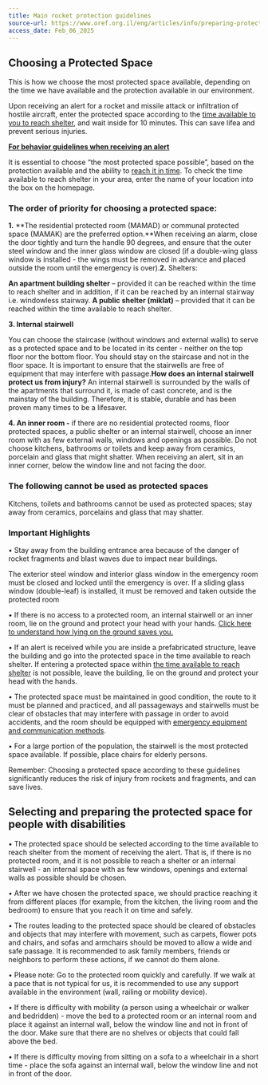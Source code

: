 ```yaml
---
title: Main rocket protection guidelines
source-url: https://www.oref.org.il/eng/articles/info/preparing-protected-space/1200
access_date: Feb_06_2025
---
```


## Choosing a Protected Space
 
This is how we choose the most protected space available, depending on the time we have available and the protection available in our environment.
 
Upon receiving an alert for a rocket and missile attack or infiltration of hostile aircraft, enter the protected space according to the [time available to you to reach shelter](https://www.oref.org.il/eng/articles/info/iron-swords/1103/), and wait inside for 10 minutes. This can save lifea and prevent serious injuries.

[**For behavior guidelines when receiving an alert**](https://www.oref.org.il/eng/life-saving-guidelines/rocket-and-missile-attacks/)

It is essential to choose “the most protected space possible”, based on the protection available and the ability to [reach it in time](https://www.oref.org.il/eng/articles/info/iron-swords/1103/). To check the time available to reach shelter in your area, enter the name of your location into the box on the homepage. 

### The order of priority for choosing a protected space:

**1.** **The residential protected room (MAMAD) or communal protected space (MAMAK) are the preferred option.**When receiving an alarm, close the door tightly and turn the handle 90 degrees, and ensure that the outer steel window and the inner glass window are closed (if a double-wing glass window is installed - the wings must be removed in advance and placed outside the room until the emergency is over).**2.** Shelters:

**An apartment building shelter** – provided it can be reached within the time to reach shelter and in addition, if it can be reached by an internal stairway i.e. windowless stairway. **A public shelter (miklat)** – provided that it can be reached within the time available to reach shelter.

**3\. Internal stairwell**

You can choose the staircase (without windows and external walls) to serve as a protected space and to be located in its center - neither on the top floor nor the bottom floor. You should stay on the staircase and not in the floor space. It is important to ensure that the stairwells are free of equipment that may interfere with passage.**How does an internal stairwell protect us from injury?** An internal stairwell is surrounded by the walls of the apartments that surround it, is made of cast concrete, and is the mainstay of the building. Therefore, it is stable, durable and has been proven many times to be a lifesaver.

**4\. An inner room -** if there are no residential protected rooms, floor protected spaces, a public shelter or an internal stairwell, choose an inner room with as few external walls, windows and openings as possible. Do not choose kitchens, bathrooms or toilets and keep away from ceramics, porcelain and glass that might shatter. When receiving an alert, sit in an inner corner, below the window line and not facing the door.

### The following cannot be used as protected spaces

Kitchens, toilets and bathrooms cannot be used as protected spaces; stay away from ceramics, porcelains and glass that may shatter.

### Important Highlights

• Stay away from the building entrance area because of the danger of rocket fragments and blast waves due to impact near buildings.

The exterior steel window and interior glass window in the emergency room must be closed and locked until the emergency is over. If a sliding glass window (double-leaf) is installed, it must be removed and taken outside the protected room

• If there is no access to a protected room, an internal stairwell or an inner room, lie on the ground and protect your head with your hands. [Click here to understand how lying on the ground saves you.](https://www.oref.org.il/eng/articles/info/iron-swords/1105/) 

• If an alert is received while you are inside a prefabricated structure, leave the building and go into the protected space in the time available to reach shelter. If entering a protected space within [the time available to reach shelter](https://www.oref.org.il/eng/articles/info/iron-swords/1103/) is not possible, leave the building, lie on the ground and protect your head with the hands. 

• The protected space must be maintained in good condition, the route to it must be planned and practiced, and all passageways and stairwells must be clear of obstacles that may interfere with passage in order to avoid accidents, and the room should be equipped with [emergency equipment and communication methods](https://www.oref.org.il/eng/articles/info/preparing-protected-space/1201/).

• For a large portion of the population, the stairwell is the most protected space available. If possible, place chairs for elderly persons.

Remember: Choosing a protected space according to these guidelines significantly reduces the risk of injury from rockets and fragments, and can save lives.

## Selecting and preparing the protected space for people with disabilities

• The protected space should be selected according to the time available to reach shelter from the moment of receiving the alert. That is, if there is no protected room, and it is not possible to reach a shelter or an internal stairwell - an internal space with as few windows, openings and external walls as possible should be chosen.

• After we have chosen the protected space, we should practice reaching it from different places (for example, from the kitchen, the living room and the bedroom) to ensure that you reach it on time and safely.

• The routes leading to the protected space should be cleared of obstacles and objects that may interfere with movement, such as carpets, flower pots and chairs, and sofas and armchairs should be moved to allow a wide and safe passage. It is recommended to ask family members, friends or neighbors to perform these actions, if we cannot do them alone.

• Please note: Go to the protected room quickly and carefully. If we walk at a pace that is not typical for us, it is recommended to use any support available in the environment (wall, railing or mobility device).

• If there is difficulty with mobility (a person using a wheelchair or walker and bedridden) - move the bed to a protected room or an internal room and place it against an internal wall, below the window line and not in front of the door. Make sure that there are no shelves or objects that could fall above the bed.

• If there is difficulty moving from sitting on a sofa to a wheelchair in a short time - place the sofa against an internal wall, below the window line and not in front of the door.